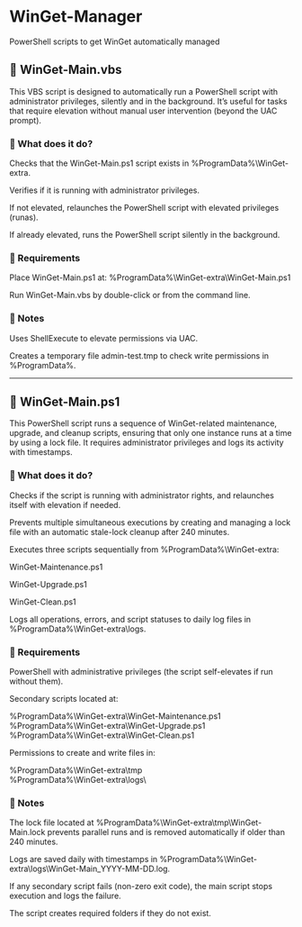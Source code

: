 # WinGet-Manager
PowerShell scripts to get WinGet automatically managed


## 📄 WinGet-Main.vbs

This VBS script is designed to automatically run a PowerShell script with administrator privileges, silently and in the background. It’s useful for tasks that require elevation without manual user intervention (beyond the UAC prompt).

### 🔧 What does it do?

Checks that the WinGet-Main.ps1 script exists in %ProgramData%\WinGet-extra\.

Verifies if it is running with administrator privileges.

If not elevated, relaunches the PowerShell script with elevated privileges (runas).

If already elevated, runs the PowerShell script silently in the background.


### 📁 Requirements

Place WinGet-Main.ps1 at:
%ProgramData%\WinGet-extra\WinGet-Main.ps1

Run WinGet-Main.vbs by double-click or from the command line.


### 📌 Notes

Uses ShellExecute to elevate permissions via UAC.

Creates a temporary file admin-test.tmp to check write permissions in %ProgramData%.


---


## 📄 WinGet-Main.ps1

This PowerShell script runs a sequence of WinGet-related maintenance, upgrade, and cleanup scripts, ensuring that only one instance runs at a time by using a lock file. It requires administrator privileges and logs its activity with timestamps.

### 🔧 What does it do?

Checks if the script is running with administrator rights, and relaunches itself with elevation if needed.

Prevents multiple simultaneous executions by creating and managing a lock file with an automatic stale-lock cleanup after 240 minutes.

Executes three scripts sequentially from %ProgramData%\WinGet-extra\:

WinGet-Maintenance.ps1

WinGet-Upgrade.ps1

WinGet-Clean.ps1

Logs all operations, errors, and script statuses to daily log files in %ProgramData%\WinGet-extra\logs\.


### 📁 Requirements

PowerShell with administrative privileges (the script self-elevates if run without them).

Secondary scripts located at:

%ProgramData%\WinGet-extra\WinGet-Maintenance.ps1
%ProgramData%\WinGet-extra\WinGet-Upgrade.ps1
%ProgramData%\WinGet-extra\WinGet-Clean.ps1

Permissions to create and write files in:

%ProgramData%\WinGet-extra\tmp\
%ProgramData%\WinGet-extra\logs\


### 📌 Notes

The lock file located at %ProgramData%\WinGet-extra\tmp\WinGet-Main.lock prevents parallel runs and is removed automatically if older than 240 minutes.

Logs are saved daily with timestamps in %ProgramData%\WinGet-extra\logs\WinGet-Main_YYYY-MM-DD.log.

If any secondary script fails (non-zero exit code), the main script stops execution and logs the failure.

The script creates required folders if they do not exist.